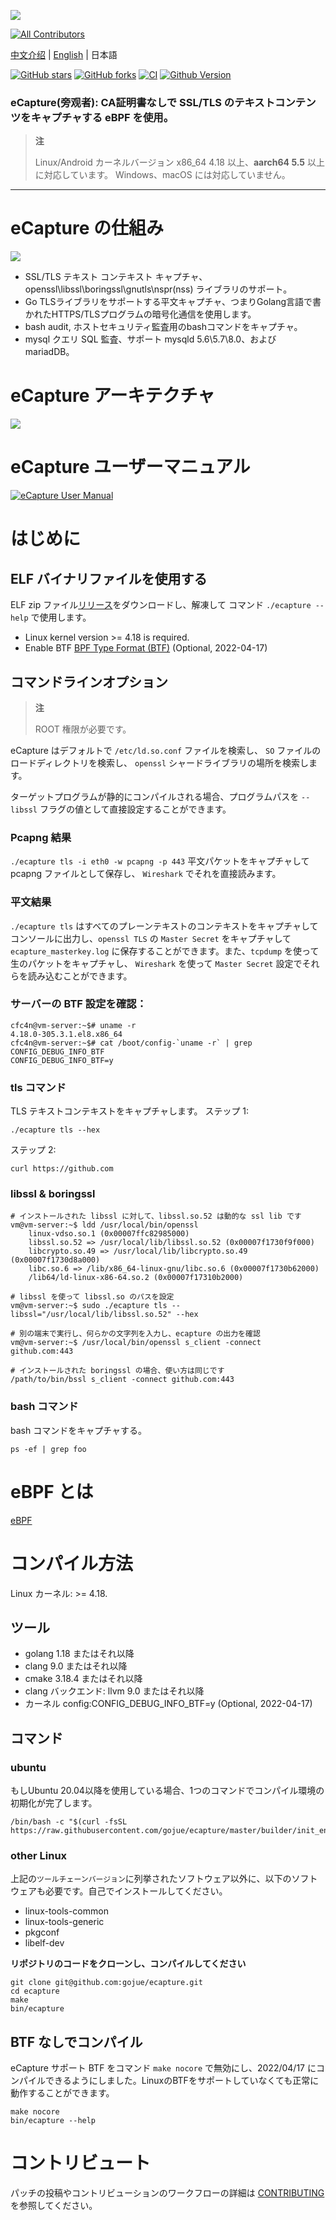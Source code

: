 ![](./images/ecapture-logo-400x400.png)
<!-- ALL-CONTRIBUTORS-BADGE:START - Do not remove or modify this section -->
[![All Contributors](https://img.shields.io/badge/all_contributors-13-orange.svg?style=flat-square)](#contributors-)
<!-- ALL-CONTRIBUTORS-BADGE:END -->

[中文介绍](./README_CN.md) | [English](./README.md) | 日本語

[![GitHub stars](https://img.shields.io/github/stars/gojue/ecapture.svg?label=Stars&logo=github)](https://github.com/gojue/ecapture)
[![GitHub forks](https://img.shields.io/github/forks/gojue/ecapture?label=Forks&logo=github)](https://github.com/gojue/ecapture)
[![CI](https://github.com/gojue/ecapture/actions/workflows/codeql-analysis.yml/badge.svg)](https://github.com/gojue/ecapture/actions/workflows/code-analysis.yml)
[![Github Version](https://img.shields.io/github/v/release/gojue/ecapture?display_name=tag&include_prereleases&sort=semver)](https://github.com/gojue/ecapture/releases)

### eCapture(旁观者):  CA証明書なしで SSL/TLS のテキストコンテンツをキャプチャする eBPF を使用。

> **注**
>
> Linux/Android カーネルバージョン x86_64 4.18 以上、**aarch64 5.5** 以上に対応しています。
> Windows、macOS には対応していません。
----

#  eCapture の仕組み

![](./images/how-ecapture-works.png)

* SSL/TLS テキスト コンテキスト キャプチャ、openssl\libssl\boringssl\gnutls\nspr(nss) ライブラリのサポート。
* Go TLSライブラリをサポートする平文キャプチャ、つまりGolang言語で書かれたHTTPS/TLSプログラムの暗号化通信を使用します。
* bash audit, ホストセキュリティ監査用のbashコマンドをキャプチャ。
* mysql クエリ SQL 監査、サポート mysqld 5.6\5.7\8.0、および mariadDB。

# eCapture アーキテクチャ
![](./images/ecapture-architecture.png)

# eCapture ユーザーマニュアル

[![eCapture User Manual](./images/ecapture-user-manual.png)](https://www.youtube.com/watch?v=CoDIjEQCvvA "eCapture User Manual")

# はじめに

## ELF バイナリファイルを使用する

ELF zip ファイル[リリース](https://github.com/gojue/ecapture/releases)をダウンロードし、解凍して
コマンド `./ecapture --help` で使用します。

* Linux kernel version >= 4.18 is required.
* Enable BTF [BPF Type Format (BTF)](https://www.kernel.org/doc/html/latest/bpf/btf.html)  (Optional, 2022-04-17)

## コマンドラインオプション

> **注**
>
> ROOT 権限が必要です。
>
eCapture はデフォルトで `/etc/ld.so.conf` ファイルを検索し、
`SO` ファイルのロードディレクトリを検索し、
`openssl` シャードライブラリの場所を検索します。

ターゲットプログラムが静的にコンパイルされる場合、プログラムパスを `--libssl` フラグの値として直接設定することができます。

### Pcapng 結果

`./ecapture tls -i eth0 -w pcapng -p 443` 平文パケットをキャプチャして pcapng ファイルとして保存し、 `Wireshark`
 でそれを直接読みます。

### 平文結果

`./ecapture tls` はすべてのプレーンテキストのコンテキストをキャプチャしてコンソールに出力し、`openssl TLS` の `Master Secret` をキャプチャして 
`ecapture_masterkey.log` に保存することができます。また、`tcpdump` を使って生のパケットをキャプチャし、
`Wireshark` を使って `Master Secret` 設定でそれらを読み込むことができます。

>

### サーバーの BTF 設定を確認：

```shell
cfc4n@vm-server:~$# uname -r
4.18.0-305.3.1.el8.x86_64
cfc4n@vm-server:~$# cat /boot/config-`uname -r` | grep CONFIG_DEBUG_INFO_BTF
CONFIG_DEBUG_INFO_BTF=y
```

### tls コマンド

TLS テキストコンテキストをキャプチャします。
ステップ 1:
```shell
./ecapture tls --hex
```

ステップ 2:
```shell
curl https://github.com
```

### libssl & boringssl
```shell
# インストールされた libssl に対して、libssl.so.52 は動的な ssl lib です
vm@vm-server:~$ ldd /usr/local/bin/openssl
	linux-vdso.so.1 (0x00007ffc82985000)
	libssl.so.52 => /usr/local/lib/libssl.so.52 (0x00007f1730f9f000)
	libcrypto.so.49 => /usr/local/lib/libcrypto.so.49 (0x00007f1730d8a000)
	libc.so.6 => /lib/x86_64-linux-gnu/libc.so.6 (0x00007f1730b62000)
	/lib64/ld-linux-x86-64.so.2 (0x00007f17310b2000)

# libssl を使って libssl.so のパスを設定
vm@vm-server:~$ sudo ./ecapture tls --libssl="/usr/local/lib/libssl.so.52" --hex

# 別の端末で実行し、何らかの文字列を入力し、ecapture の出力を確認
vm@vm-server:~$ /usr/local/bin/openssl s_client -connect github.com:443

# インストールされた boringssl の場合、使い方は同じです
/path/to/bin/bssl s_client -connect github.com:443
```

### bash コマンド
bash コマンドをキャプチャする。
```shell
ps -ef | grep foo
```

# eBPF とは
[eBPF](https://ebpf.io)

# コンパイル方法

Linux カーネル: >= 4.18.

## ツール
* golang 1.18 またはそれ以降
* clang 9.0 またはそれ以降
* cmake 3.18.4 またはそれ以降
* clang バックエンド: llvm 9.0 またはそれ以降
* カーネル config:CONFIG_DEBUG_INFO_BTF=y (Optional, 2022-04-17)

## コマンド
### ubuntu
もしUbuntu 20.04以降を使用している場合、1つのコマンドでコンパイル環境の初期化が完了します。

```shell
/bin/bash -c "$(curl -fsSL https://raw.githubusercontent.com/gojue/ecapture/master/builder/init_env.sh)"
```
### other Linux
上記の`ツールチェーンバージョン`に列挙されたソフトウェア以外に、以下のソフトウェアも必要です。自己でインストールしてください。
* linux-tools-common
* linux-tools-generic
* pkgconf
* libelf-dev

**リポジトリのコードをクローンし、コンパイルしてください**
```shell
git clone git@github.com:gojue/ecapture.git
cd ecapture
make
bin/ecapture
```

## BTF なしでコンパイル
eCapture サポート BTF をコマンド `make nocore` で無効にし、2022/04/17 にコンパイルできるようにしました。LinuxのBTFをサポートしていなくても正常に動作することができます。
```shell
make nocore
bin/ecapture --help
```


# コントリビュート
パッチの投稿やコントリビューションのワークフローの詳細は [CONTRIBUTING](./CONTRIBUTING.md) を参照してください。
